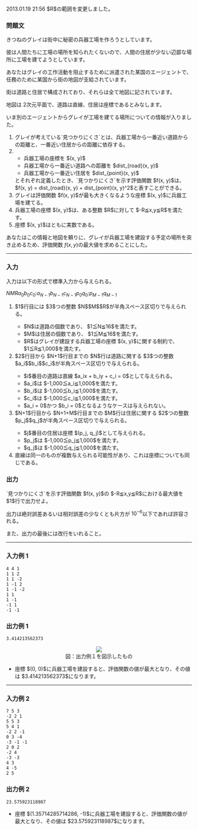 
<div>

<div>
2013.01.19 21:56 $R$の範囲を変更しました。
</div>

<div>

### **問題文**

<section>
きつねのグレイは街中に秘密の兵器工場を作ろうとしています。

彼は人間たちに工場の場所を知られたくないので、人間の住居が少ない辺鄙な場所に工場を建てようとしています。

あなたはグレイの工作活動を阻止するために派遣された某国のエージェントで、任務のために某国から街の地図が支給されています。

街は道路と住居で構成されており、それらは全て地図に記されています。

地図は $2$次元平面で、道路は直線、住居は座標であるとみなします。



いま別のエージェントからグレイが工場を建てる場所についての情報が入りました。


<ol>

<li>
グレイが考えている`見つかりにくさ`とは、兵器工場から一番近い道路からの距離と、一番近い住居からの距離に依存する。
</li>

<li>

<ul>

<li>
兵器工場の座標を $(x, y)$
</li>

<li>
兵器工場から一番近い道路への距離を $dist_{road}(x, y)$
</li>

<li>
兵器工場から一番近い住居を $dist_{point}(x, y)$
</li>

</ul>
とそれぞれ定義したとき、`見つかりにくさ`を示す評価関数 $f(x, y)$は、
		$f(x, y) = dist_{road}(x, y) + dist_{point}(x, y)^2$と表すことができる。
	
</li>

<li>
グレイは評価関数 $f(x, y)$が最も大きくなるような座標 $(x, y)$に兵器工場を建てる。
</li>

<li>
兵器工場の座標 $(x, y)$は、ある整数 $R$に対して $-R≦x,y≦R$を満たす。
</li>

<li>
座標 $(x, y)$はともに実数である。
</li>

</ol>


あなたはこの情報と地図を頼りに、グレイが兵器工場を建設する予定の場所を突き止めるため、評価関数 $f(x, y)$の最大値を求めることにした。

</section>

</div>

---

<div>

<div>

### **入力**

<section>
入力は以下の形式で標準入力から与えられる。

<div>

$N$$M$$R$$a_{0}$$b_{0}$$c_{0}$$:$$a_{N-1}$$b_{N-1}$$c_{N-1}$$p_0$$q_0$$:$$p_{M-1}$$q_{M-1}$
</div>

<ol>

<li>
$1$行目には $3$つの整数 $N$$M$$R$が半角スペース区切りで与えられる。
</li>

<ul>

<li>
$N$は道路の個数であり、 $1≦N≦16$を満たす。
</li>

<li>
$M$は住居の個数であり、 $1≦M≦16$を満たす。
</li>

<li>
$R$はグレイが建設する兵器工場の座標 $(x, y)$に関する制約で、 $1≦R≦1,000$を満たす。
</li>

</ul>

<li>
$2$行目から $N+1$行目までの $N$行は道路に関する $3$つの整数 $a_i$$b_i$$c_i$が半角スペース区切りで与えられる。
</li>

<ul>

<li>
$i$番目の道路は直線 $a_ix + b_iy + c_i = 0$として与えられる。
</li>

<li>
$a_i$は $-1,000≦a_i≦1,000$を満たす。
</li>

<li>
$b_i$は $-1,000≦b_i≦1,000$を満たす。
</li>

<li>
$c_i$は $-1,000≦c_i≦1,000$を満たす。
</li>

<li>
$a_i = 0$かつ $b_i = 0$となるようなケースは与えられない。
</li>

</ul>

<li>
$N+1$行目から $N+1+M$行目までの $M$行は住居に関する $2$つの整数 $p_j$$q_j$が半角スペース区切りで与えられる。
</li>

<ul>

<li>
$j$番目の住居は座標 $(p_j, q_j)$として与えられる。
</li>

<li>
$p_j$は $-1,000≦p_j≦1,000$を満たす。
</li>

<li>
$q_j$は $-1,000≦q_j≦1,000$を満たす。
</li>

</ul>

<li>
直線は同一のものが複数与えられる可能性があり、これは座標についても同じである。
</li>

</ol>

</section>

</div>

</div>

<div>

### **出力**

<section>
`見つかりにくさ`を示す評価関数 $f(x, y)$の $-R≦x,y≦R$における最大値を $1$行で出力せよ。

出力は絶対誤差あるいは相対誤差の少なくとも片方が $10^{−6}$以下であれば許容される。

また、出力の最後には改行をいれること。 	

</section>

</div>

---

<div>

### **入力例 1**

<section>

```
4 4 1
1 1 2
1 1 -2
1 -1 2
1 -1 -2
1 1
1 -1
-1 1
-1 -1
```

</section>

</div>

<div>

### **出力例 1**

<section>

```
3.414213562373
```

<div style="text-align: center;">

<img src="https://atcoder.jp/img/arc/011/4_1.png">

</img>

<div>
図：出力例１を図示したもの
</div>

</div>

<ul>

<li>
座標 $(0, 0)$に兵器工場を建設すると、評価関数の値が最大となり、その値は $3.414213562373$になります。
</li>

</ul>

</section>

</div>

---

<div>

### **入力例 2**

<section>

```
7 5 3
-2 2 1
5 5 3
5 4 1
-2 2 -1
0 3 -4
-3 -1 -1
2 0 2
-2 4
-3 -3
4 3
4 -5
2 5
```

</section>

</div>

<div>

### **出力例 2**

<section>

```
23.575923118987
```

<ul>

<li>
座標 $(1.35714285714286, -1)$に兵器工場を建設すると、評価関数の値が最大となり、その値は $23.575923118987$になります。
</li>

</ul>

</section>

</div>

</div>
